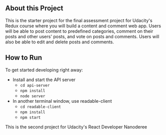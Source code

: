 ## About this Project
This is the starter project for the final assessment project for Udacity's Redux course where you will build a content and comment web app. Users will be able to post content to predefined categories, comment on their posts and other users' posts, and vote on posts and comments. Users will also be able to edit and delete posts and comments.

## How to Run

To get started developing right away:

* Install and start the API server
    - `cd api-server`
    - `npm install`
    - `node server`
* In another terminal window, use readable-client
    - `cd readable-client`
    - `npm install`
    - `npm start`


This is the second project for Udacity's React Developer Nanoderee
